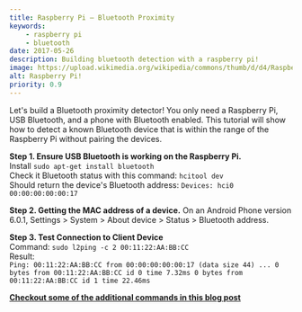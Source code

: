 ```yaml
---
title: Raspberry Pi – Bluetooth Proximity
keywords: 
    - raspberry pi
    - bluetooth
date: 2017-05-26
description: Building bluetooth detection with a raspberry pi!
image: https://upload.wikimedia.org/wikipedia/commons/thumb/d/d4/Raspberry-Pi-2-Bare-BR.jpg/330px-Raspberry-Pi-2-Bare-BR.jpg
alt: Raspberry Pi!
priority: 0.9
---
```

Let's build a Bluetooth proximity detector! You only need a Raspberry Pi, USB Bluetooth, and a phone with Bluetooth enabled. This tutorial will show how to detect a known Bluetooth device that is within the range of the Raspberry Pi without pairing the devices.

**Step 1. Ensure USB Bluetooth is working on the Raspberry Pi.**  
Install `sudo apt-get install bluetooth`  
Check it Bluetooth status with this command: `hcitool dev`  
Should return the device's Bluetooth address: `Devices: hci0 00:00:00:00:00:17`

**Step 2. Getting the MAC address of a device.**
On an Android Phone version 6.0.1, Settings > System > About device > Status > Bluetooth address.

**Step 3. Test Connection to Client Device**  
Command: `sudo l2ping -c 2 00:11:22:AA:BB:CC`  
Result:  
`Ping: 00:11:22:AA:BB:CC from 00:00:00:00:00:17 (data size 44) ... 0 bytes from 00:11:22:AA:BB:CC id 0 time 7.32ms 0 bytes from 00:11:22:AA:BB:CC id 1 time 22.46ms`

**[Checkout some of the additional commands in this blog post](/research-bluetooth-proximity)**
